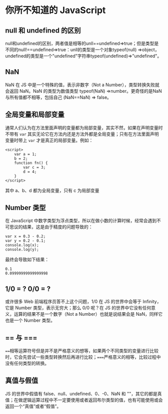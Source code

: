 # 你所不知道的 JavaScript
## null 和 undefined 的区别
null和undefined的区别，两者值是相等的unll==undefined=>true；但是类型是不同的null!==undefined=>true：unll的类型是一个对象typeof(null) =>object，undefined的类型是一个"undefined"字符串typeof(undefined)=>"undefined"。
## NaN
NaN 在 JS 中是一个特殊的值，表示非数字（Not a Number），类型转换失败就会返回 NaN。NaN 的类型为数值类型 typeof(NaN) =>number。更奇怪的是NaN与所有值都不相等，包括自己 (NaN==NaN) => false。
## 全局变量和局部变量
通常人们认为在方法里面声明的变量都为局部变量，其实不然，如果在声明变量时不带有 `var` 其实无论它在方法内还是方法外都是全局变量；只有在方法里面声明变量时带上 `var` 才是真正的局部变量。例如：

```
<script>
	var a = 1;
	b = 2;
	function fn() {
		var c = 3;
		d = 4;
	}
</script>
```
其中 a、b、d 都为全局变量，只有 c 为局部变量
## Number 类型
在 JavaScript 中数字类型为浮点类型，所以在做小数的计算时候，经常会遇到不可思议的结果，这是由于精度的问题导致的：

```
var x = 0.3 - 0.2;
var y = 0.2 - 0.1;
console.log(x);
console.log(y);
```
最终会导致如下结果：

```
0.1
0.09999999999999998
```
## 1/0 = ? 0/0 = ?
或许很多 Web 前端程序员答不上这个问题，1/0 在 JS 的世界中会等于 Infinity，它是 Number 类型，表示无穷大；那么 0/0 呢？在 JS 的世界中它没有任何意义，运算的结果不是一个数字（Not a Number）也就是说结果会是 NaN，同样它也是一个 Number 类型。
## == 与 ===
`==`相等运算符号但是并不是严格意义的想等，如果两个不同类型的变量进行比较时，它会先尝试一些类型转换然后再进行比较；`===`严格意义的相等，比较过程中没有任何类型的转换。
## 真值与假值
JS 的世界中假值有 false、null、undefined、0、-0、NaN 和 ""，其它的都是真值；在做逻辑运算过程中不一定要使用或者返回布尔类型的值，也有可能使用或会返回一个“真值”或者“假值”。